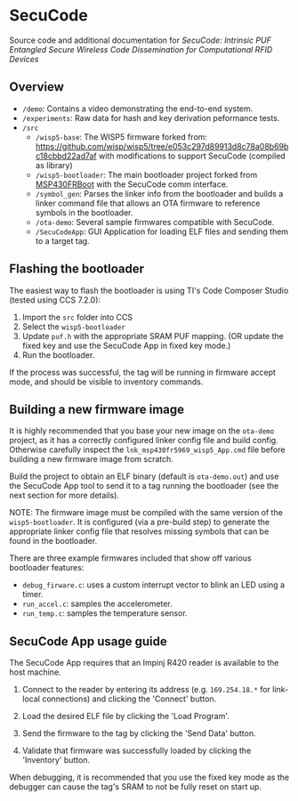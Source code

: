 # SecuCode

Source code and additional documentation for *SecuCode: Intrinsic PUF Entangled Secure Wireless Code Dissemination for Computational RFID Devices*

## Overview

* `/demo`: Contains a video demonstrating the end-to-end system.
* `/experiments`: Raw data for hash and key derivation peformance tests.
* `/src`
    - `/wisp5-base`: The WISP5 firmware forked from: https://github.com/wisp/wisp5/tree/e053c297d89913d8c78a08b69bc18cbbd22ad7af with modifications to support SecuCode (compiled as library)
    - `/wisp5-bootloader`: The main bootloader project forked from [MSP430FRBoot](http://www.ti.com/tool/mspbsl) with the SecuCode comm interface.
    - `/symbol_gen`: Parses the linker info from the bootloader and builds a linker command file that allows an OTA firmware to reference symbols in the bootloader.
    - `/ota-demo`: Several sample firmwares compatible with SecuCode.
    - `/SecuCodeApp`: GUI Application for loading ELF files and sending them to a target tag.

## Flashing the bootloader

The easiest way to flash the bootloader is using TI's Code Composer Studio (tested using CCS 7.2.0):

1. Import the `src` folder into CCS
2. Select the `wisp5-bootloader`
3. Update `puf.h` with the appropriate SRAM PUF mapping. (OR update the fixed key and use the SecuCode App in fixed key mode.)
4. Run the bootloader.

If the process was successful, the tag will be running in firmware accept mode, and should be visible to inventory commands.

## Building a new firmware image

It is highly recommended that you base your new image on the `ota-demo` project, as it has a correctly configured linker config file and build config. Otherwise carefully inspect the `lnk_msp430fr5969_wisp5_App.cmd` file before building a new firmware image from scratch.

Build the project to obtain an ELF binary (default is `ota-demo.out`) and use the SecuCode App tool to send it to a tag running the bootloader (see the next section for more details).

NOTE: The firmware image must be compiled with the same version of the `wisp5-bootloader`. It is configured (via a pre-build step) to generate the appropriate linker config file that resolves missing symbols that can be found in the bootloader.

There are three example firmwares included that show off various bootloader features:

* `debug_firware.c`: uses a custom interrupt vector to blink an LED using a timer.
* `run_accel.c`: samples the accelerometer.
* `run_temp.c`: samples the temperature sensor.

## SecuCode App usage guide

The SecuCode App requires that an Impinj R420 reader is available to the host machine.

1. Connect to the reader by entering its address (e.g. `169.254.18.*` for link-local connections) and clicking the 'Connect' button.

2. Load the desired ELF file by clicking the 'Load Program'.

3. Send the firmware to the tag by clicking the 'Send Data' button.

4. Validate that firmware was successfully loaded by clicking the 'Inventory' button.

When debugging, it is recommended that you use the fixed key mode as the debugger can cause the tag's SRAM to not be fully reset on start up.
